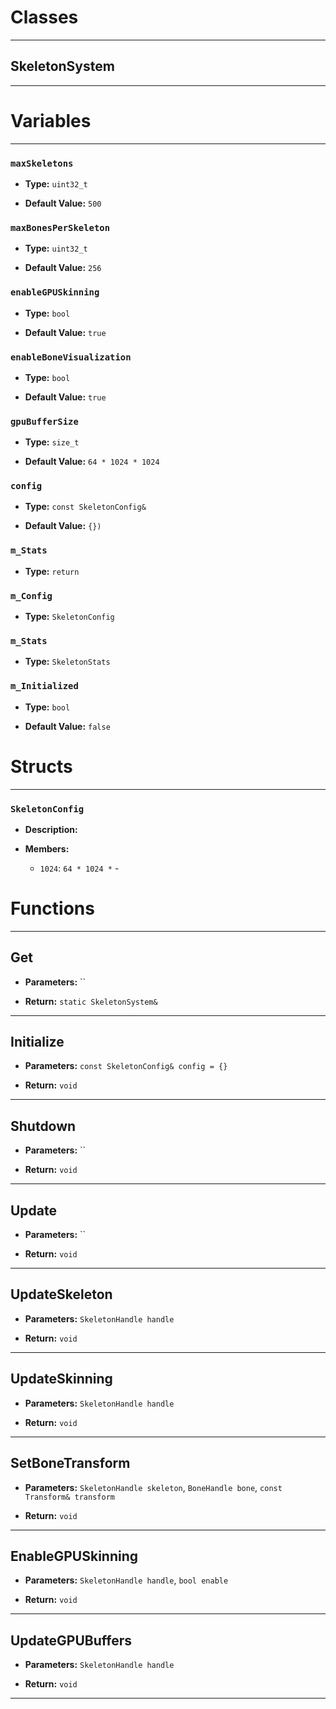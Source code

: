 # Classes
---

## SkeletonSystem
---




# Variables
---

### `maxSkeletons`

- **Type:** `uint32_t`

- **Default Value:** `500`



### `maxBonesPerSkeleton`

- **Type:** `uint32_t`

- **Default Value:** `256`



### `enableGPUSkinning`

- **Type:** `bool`

- **Default Value:** `true`



### `enableBoneVisualization`

- **Type:** `bool`

- **Default Value:** `true`



### `gpuBufferSize`

- **Type:** `size_t`

- **Default Value:** `64 * 1024 * 1024`



### `config`

- **Type:** `const SkeletonConfig&`

- **Default Value:** `{})`



### `m_Stats`

- **Type:** `return`



### `m_Config`

- **Type:** `SkeletonConfig`



### `m_Stats`

- **Type:** `SkeletonStats`



### `m_Initialized`

- **Type:** `bool`

- **Default Value:** `false`




# Structs
---

### `SkeletonConfig`

- **Description:** 

- **Members:**

  - `1024`: `64 * 1024 *` - 




# Functions
---

## Get



- **Parameters:** ``

- **Return:** `static SkeletonSystem&`

---

## Initialize



- **Parameters:** `const SkeletonConfig& config = {}`

- **Return:** `void`

---

## Shutdown



- **Parameters:** ``

- **Return:** `void`

---

## Update



- **Parameters:** ``

- **Return:** `void`

---

## UpdateSkeleton



- **Parameters:** `SkeletonHandle handle`

- **Return:** `void`

---

## UpdateSkinning



- **Parameters:** `SkeletonHandle handle`

- **Return:** `void`

---

## SetBoneTransform



- **Parameters:** `SkeletonHandle skeleton`, `BoneHandle bone`, `const Transform& transform`

- **Return:** `void`

---

## EnableGPUSkinning



- **Parameters:** `SkeletonHandle handle`, `bool enable`

- **Return:** `void`

---

## UpdateGPUBuffers



- **Parameters:** `SkeletonHandle handle`

- **Return:** `void`

---
